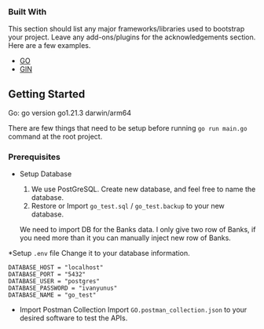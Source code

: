 <!-- GETTING STARTED -->
### Built With

This section should list any major frameworks/libraries used to bootstrap your project. Leave any add-ons/plugins for the acknowledgements section. Here are a few examples.

* <a href="https://go.dev/">GO<a>
* <a href="https://gin-gonic.com/">GIN<a>
  
## Getting Started
Go: go version go1.21.3 darwin/arm64

There are few things that need to be setup before running `go run main.go` command at the root project.

### Prerequisites
* Setup Database
  1. We use PostGreSQL. Create new database, and feel free to name the database.
  2. Restore or Import  `go_test.sql` /  `go_test.backup` to your new database.

  We need to import DB for the Banks data. I only give two row of Banks, if you need more than it you can manually inject new row of Banks.
  
*Setup `.env` file
  Change it to your database information.
  ```
  DATABASE_HOST = "localhost"
  DATABASE_PORT = "5432"
  DATABASE_USER = "postgres"
  DATABASE_PASSWORD = "ivanyunus"
  DATABASE_NAME = "go_test"
  ```

* Import Postman Collection
  Import `GO.postman_collection.json` to your desired software to test the APIs.

